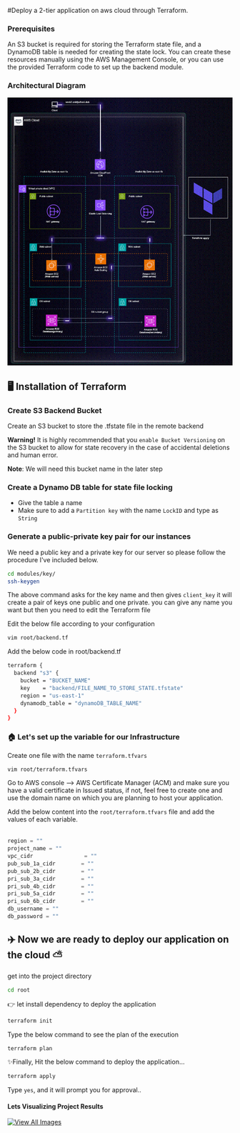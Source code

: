 #Deploy a 2-tier application on aws cloud through Terraform. 

### Prerequisites

An S3 bucket is required for storing the Terraform state file, and a DynamoDB table is needed for creating the state lock.
You can create these resources manually using the AWS Management Console, or you can use the provided Terraform code to set up the backend module.

### Architectural Diagram 

![alt text](AWS_2tier.png)

## 🖥️ Installation of Terraform

### Create S3 Backend Bucket
Create an S3 bucket to store the .tfstate file in the remote backend

**Warning!** It is highly recommended that you `enable Bucket Versioning` on the S3 bucket to allow for state recovery in the case of accidental deletions and human error.

**Note**: We will need this bucket name in the later step

### Create a Dynamo DB table for state file locking
- Give the table a name
- Make sure to add a `Partition key` with the name `LockID` and type as `String`

### Generate a public-private key pair for our instances
We need a public key and a private key for our server so please follow the procedure I've included below.

```sh
cd modules/key/
ssh-keygen
```
The above command asks for the key name and then gives `client_key` it will create a pair of keys one public and one private. you can give any name you want but then you need to edit the Terraform file

Edit the below file according to your configuration
```sh
vim root/backend.tf
```
Add the below code in root/backend.tf
```sh
terraform {
  backend "s3" {
    bucket = "BUCKET_NAME"
    key    = "backend/FILE_NAME_TO_STORE_STATE.tfstate"
    region = "us-east-1"
    dynamodb_table = "dynamoDB_TABLE_NAME"
  }
}

```
### 🏠 Let's set up the variable for our Infrastructure
Create one file with the name `terraform.tfvars` 
```sh
vim root/terraform.tfvars
```
Go to AWS console --> AWS Certificate Manager (ACM) and make sure you have a valid certificate in Issued status, if not, feel free to create one and use the domain name on which you are planning to host your application.

Add the below content into the `root/terraform.tfvars` file and add the values of each variable.
```javascript

region = ""
project_name = ""
vpc_cidr                = ""
pub_sub_1a_cidr        = ""
pub_sub_2b_cidr        = ""
pri_sub_3a_cidr        = ""
pri_sub_4b_cidr        = ""
pri_sub_5a_cidr        = ""
pri_sub_6b_cidr        = ""
db_username = ""
db_password = ""

```

## ✈️ Now we are ready to deploy our application on the cloud ⛅
get into the project directory 
```sh
cd root
```
👉 let install dependency to deploy the application 

```sh
terraform init 
```

Type the below command to see the plan of the execution 
```sh
terraform plan
```

✨Finally, Hit the below command to deploy the application...
```sh
terraform apply 
```

Type `yes`, and it will prompt you for approval..

#### Lets Visualizing Project Results

[![View All Images](./Project_Results/Wedding-Lite-Free-Bootstrap-5-HTML-Templ.jpg)](./Project_Results/)

